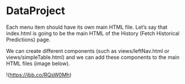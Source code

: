 # DataProject

Each menu item should have its own main HTML file. Let’s say that index.html is going to be the main HTML of the History (Fetch Historical Predictions) page.

We can create different components (such as views/leftNav.html or views/simpleTable.html) and we can add these components to the main HTML files (image below). 

!(https://ibb.co/RQsW0Mh)
